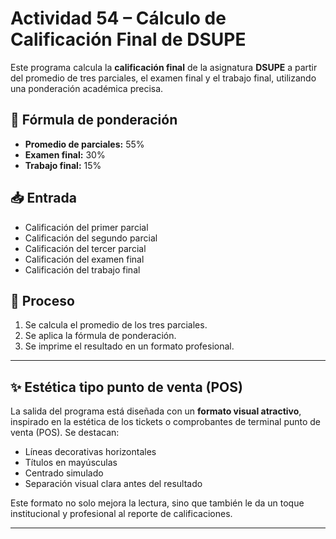 # Actividad 54 – Cálculo de Calificación Final de DSUPE

Este programa calcula la **calificación final** de la asignatura **DSUPE** a partir del promedio de tres parciales, el examen final y el trabajo final, utilizando una ponderación académica precisa.

## 📐 Fórmula de ponderación

- **Promedio de parciales:** 55%
- **Examen final:** 30%
- **Trabajo final:** 15%

## 📥 Entrada

- Calificación del primer parcial
- Calificación del segundo parcial
- Calificación del tercer parcial
- Calificación del examen final
- Calificación del trabajo final

## 🔁 Proceso

1. Se calcula el promedio de los tres parciales.
2. Se aplica la fórmula de ponderación.
3. Se imprime el resultado en un formato profesional.

---

## ✨ Estética tipo punto de venta (POS)

La salida del programa está diseñada con un **formato visual atractivo**, inspirado en la estética de los tickets o comprobantes de terminal punto de venta (POS). Se destacan:

- Líneas decorativas horizontales
- Títulos en mayúsculas
- Centrado simulado
- Separación visual clara antes del resultado

Este formato no solo mejora la lectura, sino que también le da un toque institucional y profesional al reporte de calificaciones.

---
